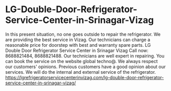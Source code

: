# LG-Double-Door-Refrigerator-Service-Center-in-Srinagar-Vizag
In this present situation, no one goes outside to repair the refrigerator. We are providing the best service in Vizag. Our technicians can charge a reasonable price for doorstep with best and warranty spare parts. LG Double Door Refrigerator Service Center in Srinagar Vizag Call now: 8688821484, 8688821488. Our technicians are well expert in repairing. You can book the service on the website global techno@. We always respect our customers' opinions. Previous customers have a good opinion about our services. We will do the internal and external service of the refrigerator. https://lgrefrigeratorservicecenterinvizag.com/lg-double-door-refrigerator-service-center-in-srinagar-vizag/
